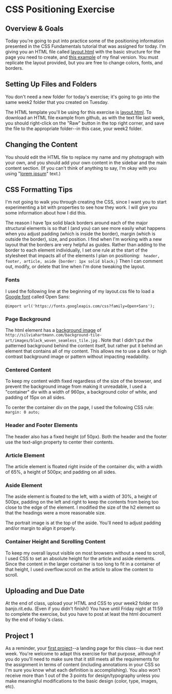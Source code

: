 # CSS Positioning Exercise

## Overview & Goals
Today you're going to put into practice some of the positioning information presented in the CSS Fundamentals tutorial that was assigned for today. I'm giving you an HTML file called [layout.html](layout.html) with the basic structure for the page you need to create, and [this example](layout.png) of my final version. You must replicate the layout provided, but you are free to change colors, fonts, and borders.  

## Setting Up Files and Folders
You don't need a new folder for today's exercise; it's going to go into the same week2 folder that you created on Tuesday. 

The HTML template you'll be using for this exercise is [layout.html](layout.html). To download an HTML file example from github, as with the text file last week, you should right-click on the "Raw" button in the top right corner, and save the file to the appropriate folder--in this case, your week2 folder. 

## Changing the Content
You should edit the HTML file to replace my name and my photograph with your own, and you should add your own content in the sidebar and the main content section. (If you can't think of anything to say, I'm okay with you using "<a href="http://mashable.com/2013/07/11/lorem-ipsum/">lorem ipsum</a>" text.)

## CSS Formatting Tips
I'm not going to walk you through creating the CSS, since I want you to start experimenting a bit with properties to see how they work. I will give you some information about how I did this. 

The reason I have 1px solid black borders around each of the major structural elements is so that I (and you) can see more easily what happens when you adjust padding (which is inside the border), margin (which is outside the border), size, and position. I find when I'm working with a new layout that the borders are very helpful as guides. Rather than adding to the border to each element individually, I set one rule at the start of the stylesheet that impacts all of the elements I plan on positioning:
``` header, footer, article, aside {border: 1px solid black;}```
Then I can comment out, modify, or delete that line when I'm done tweaking the layout. 

### Fonts
I used the following line at the beginning of my layout.css file to load a [Google font](https://fonts.google.com/) called Open Sans:

`@import url('https://fonts.googleapis.com/css?family=Open+Sans');`

### Page Background
The html element has a [background image](http://www.w3schools.com/cssref/pr_background-image.asp) of `http://silviahartmann.com/background-tile-art/images/black_woven_seamless_tile.jpg` . Note that I didn't put the patterned background behind the content itself, but rather put it behind an element that contains all of my content. This allows me to use a dark or high contrast background image or pattern without impacting readability. 

### Centered Content
To keep my content width fixed regardless of the size of the browser, and prevent the background image from making it unreadable, I used a "container" div with a width of 960px, a background color of white, and padding of 15px on all sides. 

To center the container div on the page, I used the following CSS rule:
`margin: 0 auto;`

### Header and Footer Elements
The header also has a fixed height (of 50px). Both the header and the footer use the text-align property to center their contents. 

### Article Element
The article element is floated right inside of the container div, with a width of 65%, a height of 500px; and padding on all sides.


### Aside Element
The aside element is floated to the left, with a width of 30%, a height of 500px, padding on the left and right to keep the contents from being too close to the edge of the element. I modified the size of the h2 element so that the headings were a more reasonable size.

The portrait image is at the top of the aside. You'll need to adjust padding and/or margin to align it properly.  

### Container Height and Scrolling Content
To keep my overall layout visible on most browsers without a need to scroll, I used CSS to set an absolute height for the article and aside elements. Since the content in the larger container is too long to fit in a container of that height, I used overflow:scroll on the article to allow the content to scroll.

## Uploading and Due Date
At the end of class, upload your HTML and CSS to your week2 folder on banjo.rit.edu. (Even if you didn't finish!) You have until Friday night at 11:59 to complete the exercise, but you have to post at least the html document by the end of today's class. 

## Project 1
As a reminder, your [first project](../../projects/project1.md)--a landing page for this class--is due next week. You're welcome to adapt this exercise for that purpose, although if you do you'll need to make sure that it still meets all the requirements for the assignment in terms of content (including annotations in your CSS so I'm sure you know what each definition is accomplishing). You also won't receive more than 1 out of the 3 points for design/typography unless you make meaningful modifications to the basic design (color, type, images, etc).  
